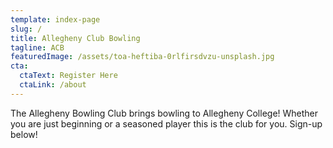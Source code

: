 ```yaml
---
template: index-page
slug: /
title: Allegheny Club Bowling
tagline: ACB
featuredImage: /assets/toa-heftiba-0rlfirsdvzu-unsplash.jpg
cta:
  ctaText: Register Here
  ctaLink: /about
---
```

The Allegheny Bowling Club brings bowling to Allegheny College! Whether you are just beginning or a seasoned player this is the club for you. Sign-up below!